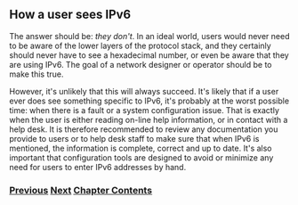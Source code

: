 ## How a user sees IPv6

The answer should be: *they don't*. In an ideal world, users would never
need to be aware of the lower layers of the protocol stack, and they certainly
should never have to see a hexadecimal number, or even be aware that they are using IPv6.
The goal of a network designer or operator should be to make this true.

However, it's unlikely that this will always succeed. It's likely that if a
user ever does see something specific to IPv6, it's probably at the worst possible
time: when there is a fault or a system configuration issue. That is exactly
when the user is either reading on-line help information, or in contact
with a help desk. It is therefore recommended to review any documentation
you provide to users or to help desk staff to make sure that when IPv6 is
mentioned, the information is complete, correct and up to date. It's also
important that configuration tools are designed to avoid or minimize any
need for users to enter IPv6 addresses by hand.

### [<ins>Previous</ins>](How%20to%20use%20this%20book.md) [<ins>Next</ins>](How%20an%20application%20programmer%20sees%20IPv6.md) [<ins>Chapter Contents</ins>](1.%20Introduction%20and%20Foreword.md)
